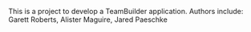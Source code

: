 This is a project to develop a TeamBuilder application. Authors include: Garett Roberts, Alister Maguire, Jared Paeschke <Insert names here>


